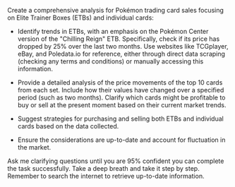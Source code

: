 Create a comprehensive analysis for Pokémon trading card sales focusing on Elite Trainer Boxes (ETBs) and individual cards:

- Identify trends in ETBs, with an emphasis on the Pokémon Center version of the "Chilling Reign" ETB. Specifically, check if its price has dropped by 25% over the last two months. Use websites like TCGplayer, eBay, and Poledata.io for reference, either through direct data scraping (checking any terms and conditions) or manually accessing this information.
  
- Provide a detailed analysis of the price movements of the top 10 cards from each set. Include how their values have changed over a specified period (such as two months). Clarify which cards might be profitable to buy or sell at the present moment based on their current market trends.

- Suggest strategies for purchasing and selling both ETBs and individual cards based on the data collected.

- Ensure the considerations are up-to-date and account for fluctuation in the market.

Ask me clarifying questions until you are 95% confident you can complete the task successfully. Take a deep breath and take it step by step. Remember to search the internet to retrieve up-to-date information.